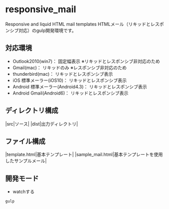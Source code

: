 # responsive_mail
Responsive and liquid HTML mail templates
HTMLメール（リキッドとレスポンシブ対応）のgulp開発環境です。

## 対応環境
- Outlook2010(win7)： 固定幅表示 ※リキッドとレスポンシブ非対応のため
- Gmail(mac)： リキッドのみ ※レスポンシブ非対応のため
- thunderbird(mac)： リキッドとレスポンシブ表示
- iOS 標準メーラー(iOS10)： リキッドとレスポンシブ表示
- Android 標準メーラー(Android4.3)： リキッドとレスポンシブ表示
- Android Gmail(Android6)： リキッドとレスポンシブ表示

## ディレクトリ構成
|src|ソース|
|dist|出力ディレクトリ|

## ファイル構成
|template.html|基本テンプレート|
|sample_mail.html|基本テンプレートを使用したサンプルメール|

## 開発モード
- watchする
```shell
gulp
```
